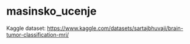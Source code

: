 # masinsko_ucenje
Kaggle dataset: https://www.kaggle.com/datasets/sartajbhuvaji/brain-tumor-classification-mri/